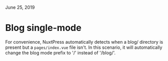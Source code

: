 June 25, 2019

# Blog single-mode

For convenience, NuxtPress automatically detects when a blog/ directory is 
present but a `pages/index.vue` file isn't. In this scenario, it will 
automatically change the blog mode prefix to '/' instead of '/blog/'.
